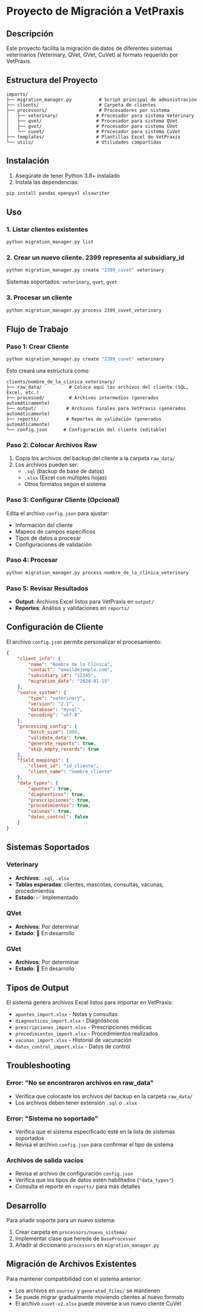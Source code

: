 # Proyecto de Migración a VetPraxis

## Descripción
Este proyecto facilita la migración de datos de diferentes sistemas veterinarios (Veterinary, QVet, GVet, CuVet) al formato requerido por VetPraxis.

## Estructura del Proyecto
```
imports/
├── migration_manager.py          # Script principal de administración
├── clients/                      # Carpeta de clientes
├── processors/                   # Procesadores por sistema
│   ├── veterinary/              # Procesador para sistema Veterinary
│   ├── qvet/                    # Procesador para sistema QVet
│   ├── gvet/                    # Procesador para sistema GVet
│   └── cuvet/                   # Procesador para sistema CuVet
├── templates/                   # Plantillas Excel de VetPraxis
└── utils/                       # Utilidades compartidas
```

## Instalación
1. Asegúrate de tener Python 3.8+ instalado
2. Instala las dependencias:
```bash
pip install pandas openpyxl xlsxwriter
```

## Uso

### 1. Listar clientes existentes
```bash
python migration_manager.py list
```

### 2. Crear un nuevo cliente. 2399 representa al subsidiary_id
```bash
python migration_manager.py create "2399_cuvet" veterinary
```

Sistemas soportados: `veterinary`, `qvet`, `gvet`

### 3. Procesar un cliente
```bash
python migration_manager.py process 2399_cuvet_veterinary
```

## Flujo de Trabajo

### Paso 1: Crear Cliente
```bash
python migration_manager.py create "2399_cuvet" veterinary
```

Esto creará una estructura como:
```
clients/nombre_de_la_clinica_veterinary/
├── raw_data/          # Coloca aquí los archivos del cliente (SQL, Excel, etc.)
├── processed/         # Archivos intermedios (generados automáticamente)
├── output/           # Archivos finales para VetPraxis (generados automáticamente)
├── reports/          # Reportes de validación (generados automáticamente)
└── config.json      # Configuración del cliente (editable)
```

### Paso 2: Colocar Archivos Raw
1. Copia los archivos del backup del cliente a la carpeta `raw_data/`
2. Los archivos pueden ser:
   - `.sql` (backup de base de datos)
   - `.xlsx` (Excel con múltiples hojas)
   - Otros formatos según el sistema

### Paso 3: Configurar Cliente (Opcional)
Edita el archivo `config.json` para ajustar:
- Información del cliente
- Mapeos de campos específicos
- Tipos de datos a procesar
- Configuraciones de validación

### Paso 4: Procesar
```bash
python migration_manager.py process nombre_de_la_clinica_veterinary
```

### Paso 5: Revisar Resultados
- **Output**: Archivos Excel listos para VetPraxis en `output/`
- **Reportes**: Análisis y validaciones en `reports/`

## Configuración de Cliente

El archivo `config.json` permite personalizar el procesamiento:

```json
{
    "client_info": {
        "name": "Nombre de la Clínica",
        "contact": "email@ejemplo.com",
        "subsidiary_id": "12345",
        "migration_date": "2024-01-15"
    },
    "source_system": {
        "type": "veterinary",
        "version": "2.1",
        "database": "mysql",
        "encoding": "utf-8"
    },
    "processing_config": {
        "batch_size": 1000,
        "validate_data": true,
        "generate_reports": true,
        "skip_empty_records": true
    },
    "field_mappings": {
        "client_id": "id_cliente",
        "client_name": "nombre_cliente"
    },
    "data_types": {
        "apuntes": true,
        "diagnosticos": true,
        "prescripciones": true,
        "procedimientos": true,
        "vacunas": true,
        "datos_control": false
    }
}
```

## Sistemas Soportados

### Veterinary
- **Archivos**: `.sql`, `.xlsx`
- **Tablas esperadas**: clientes, mascotas, consultas, vacunas, procedimientos
- **Estado**: ✅ Implementado

### QVet
- **Archivos**: Por determinar
- **Estado**: 🚧 En desarrollo

### GVet
- **Archivos**: Por determinar
- **Estado**: 🚧 En desarrollo

## Tipos de Output

El sistema genera archivos Excel listos para importar en VetPraxis:
- `apuntes_import.xlsx` - Notas y consultas
- `diagnosticos_import.xlsx` - Diagnósticos
- `prescripciones_import.xlsx` - Prescripciones médicas
- `procedimientos_import.xlsx` - Procedimientos realizados
- `vacunas_import.xlsx` - Historial de vacunación
- `datos_control_import.xlsx` - Datos de control

## Troubleshooting

### Error: "No se encontraron archivos en raw_data"
- Verifica que colocaste los archivos del backup en la carpeta `raw_data/`
- Los archivos deben tener extensión `.sql` o `.xlsx`

### Error: "Sistema no soportado"
- Verifica que el sistema especificado esté en la lista de sistemas soportados
- Revisa el archivo `config.json` para confirmar el tipo de sistema

### Archivos de salida vacíos
- Revisa el archivo de configuración `config.json`
- Verifica que los tipos de datos estén habilitados (`"data_types"`)
- Consulta el reporte en `reports/` para más detalles

## Desarrollo

Para añadir soporte para un nuevo sistema:
1. Crear carpeta en `processors/nuevo_sistema/`
2. Implementar clase que herede de `BaseProcessor`
3. Añadir al diccionario `processors` en `migration_manager.py`

## Migración de Archivos Existentes

Para mantener compatibilidad con el sistema anterior:
- Los archivos en `source/` y `generated_files/` se mantienen
- Se puede migrar gradualmente moviendo clientes al nuevo formato
- El archivo `cuvet-v2.xlsx` puede moverse a un nuevo cliente CuVet
